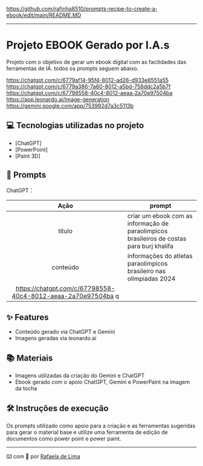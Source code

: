 https://github.com/rafinha8510/prompts-recipe-to-create-a-ebook/edit/main/README.MD

-------


# Projeto EBOOK Gerado por I.A.s

Projeto com o objetivo de gerar um ebook digital com as facilidades das ferramentas de IA. todos os prompts
seguem abaixo.

https://chatgpt.com/c/6779af14-95f4-8012-ad26-d933e8551a55
https://chatgpt.com/c/6779a386-7a60-8012-a5bd-758ddc2a5b7f
https://chatgpt.com/c/67798558-40c4-8012-aeaa-2a70e97504ba
https://app.leonardo.ai/image-generation
https://gemini.google.com/app/753992d7a3c5113b



## 💻 Tecnologias utilizadas no projeto

- [ChatGPT]
- [PowerPoint] 
- [Paint 3D]

## 🧠 Prompts

ChatGPT：

|   Ação   | prompt                                                                                                                                                                                                                                                                         |
| :------: | ------------------------------------------------------------------------------------------------------------------------------------------------------------------------------------------------------------------------------------------------------------------------------ |
|  título  | criar um ebook com as informação de paraolimpicos brasileiros de costas para burj khalifa |  resumo para E-book sobre os Paraolímpicos Brasileiros e o Cenário Internacional |
| conteúdo | informações do atletas paraolimpicos brasileiro nas olimpiadas 2024 |
https://chatgpt.com/c/67798558-40c4-8012-aeaa-2a70e97504ba q|


## ✨ Features

- Conteúdo gerado via ChatGPT e Gemini 
- Imagens geradas via leonardo.ai

## 📚 Materiais

- Imagens utilizadas da criação do Gemini e ChatGPT
- Ebook gerado com o apoio ChatGPT, Gemini e PowerPaint na imagem da tocha

## 🛠️ Instruções de execução

Os prompts utilizado como apoio para a criação e as ferramentas sugeridas para gerar o material base e utilize uma ferramenta de edição de documentos como power point e power paint.

---

⌨️ com 💜 por [Rafaela de Lima](https://github.com/rafinha8510)
